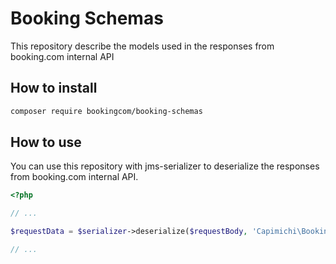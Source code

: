 # Booking Schemas

This repository describe the models used in the responses from booking.com internal API

## How to install

```bash
composer require bookingcom/booking-schemas
```

## How to use

You can use this repository with jms-serializer to deserialize the responses from booking.com internal API.

```php
<?php

// ...

$requestData = $serializer->deserialize($requestBody, 'Capimichi\BookingSchemas\Model\Booking\Search\Request', 'json');

// ...
```